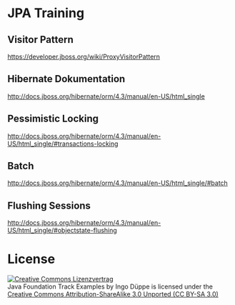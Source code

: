 # JPA Training

## Visitor Pattern
https://developer.jboss.org/wiki/ProxyVisitorPattern

## Hibernate Dokumentation
http://docs.jboss.org/hibernate/orm/4.3/manual/en-US/html_single

## Pessimistic Locking
http://docs.jboss.org/hibernate/orm/4.3/manual/en-US/html_single/#transactions-locking

## Batch
http://docs.jboss.org/hibernate/orm/4.3/manual/en-US/html_single/#batch

## Flushing Sessions
http://docs.jboss.org/hibernate/orm/4.3/manual/en-US/html_single/#objectstate-flushing

# License

<a rel="license" href="http://creativecommons.org/licenses/by-sa/3.0/">
	<img alt="Creative Commons Lizenzvertrag" style="border-width:0" src="http://i.creativecommons.org/l/by-sa/3.0/88x31.png" />
</a>
<br />
<span xmlns:dct="http://purl.org/dc/terms/" href="http://purl.org/dc/dcmitype/Text" property="dct:title" rel="dct:type">
	Java Foundation Track Examples
</span> 
by 
<span xmlns:cc="http://creativecommons.org/ns#" property="cc:attributionName">Ingo Düppe</span> 
is licensed under the 
<a rel="license" href="http://creativecommons.org/licenses/by-sa/3.0/">Creative Commons Attribution-ShareAlike 3.0 Unported (CC BY-SA 3.0)</a>